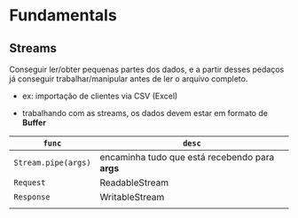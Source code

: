 # Fundamentals

## Streams

Conseguir ler/obter pequenas partes dos dados, e a partir desses pedaços já conseguir trabalhar/manipular antes de ler o arquivo completo.

- ex: importação de clientes via CSV (Excel)

- trabalhando com as streams, os dados devem estar em formato de **Buffer**

| `func`              | `desc`                                          |
| ------------------- | ----------------------------------------------- |
| `Stream.pipe(args)` | encaminha tudo que está recebendo para **args** |
| `Request`           | ReadableStream                                  |
| `Response`          | WritableStream                                  |
|                     |                                                 |

